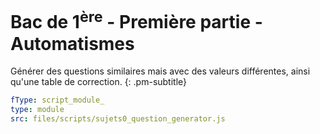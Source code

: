 


# Bac de 1<sup>ère</sup> - Première partie - Automatismes

Générer des questions similaires mais avec des valeurs différentes, ainsi qu'une table de correction.
{: .pm-subtitle}



```yaml
fType: script_module_
type: module
src: files/scripts/sujets0_question_generator.js
```